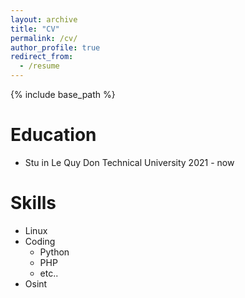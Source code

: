 ```yaml
---
layout: archive
title: "CV"
permalink: /cv/
author_profile: true
redirect_from:
  - /resume
---
```


{% include base_path %}

Education
======
* Stu in Le Quy Don Technical University 2021 - now

Skills
======
* Linux
* Coding
  * Python
  * PHP
  * etc..
* Osint


